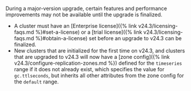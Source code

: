 During a major-version upgrade, certain features and performance improvements may not be available until the upgrade is finalized.

- A cluster must have an [Enterprise license]({% link v24.3/licensing-faqs.md %}#set-a-license) or a [trial license]({% link v24.3/licensing-faqs.md %}#obtain-a-license) set before an upgrade to v24.3 can be finalized.
- New clusters that are initialized for the first time on v24.3, and clusters that are upgraded to v24.3 will now have a [zone config]({% link v24.3/configure-replication-zones.md %}) defined for the `timeseries` range if it does not already exist, which specifies the value for `gc.ttlseconds`, but inherits all other attributes from the zone config for the `default` range.
